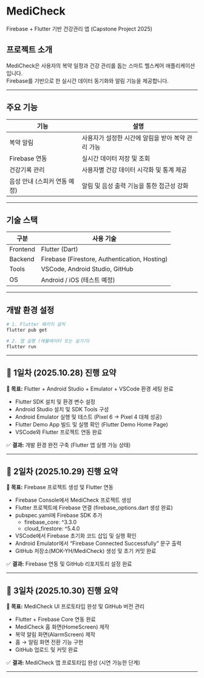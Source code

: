 # MediCheck
Firebase + Flutter 기반 건강관리 앱 (Capstone Project 2025)

## 프로젝트 소개
MediCheck은 사용자의 복약 일정과 건강 관리를 돕는 스마트 헬스케어 애플리케이션입니다.  
Firebase를 기반으로 한 실시간 데이터 동기화와 알림 기능을 제공합니다.

---

## 주요 기능
| 기능 | 설명 |
|------|------|
| 복약 알림 | 사용자가 설정한 시간에 알림을 받아 복약 관리 가능 |
| Firebase 연동 | 실시간 데이터 저장 및 조회 |
| 건강기록 관리 | 사용자별 건강 데이터 시각화 및 통계 제공 |
| 음성 안내 (스피커 연동 예정) | 알림 및 음성 출력 기능을 통한 접근성 강화 |

---

## 기술 스택
| 구분 | 사용 기술 |
|------|------------|
| Frontend | Flutter (Dart) |
| Backend | Firebase (Firestore, Authentication, Hosting) |
| Tools | VSCode, Android Studio, GitHub |
| OS | Android / iOS (테스트 예정) |

---

## 개발 환경 설정
```bash
# 1. Flutter 패키지 설치
flutter pub get

# 2. 앱 실행 (에뮬레이터 또는 실기기)
flutter run
```
---

## 🧩 1일차 (2025.10.28) 진행 요약  
**🎯 목표:** Flutter + Android Studio + Emulator + VSCode 환경 세팅 완료  

- Flutter SDK 설치 및 환경 변수 설정  
- Android Studio 설치 및 SDK Tools 구성  
- Android Emulator 실행 및 테스트 (Pixel 6 → Pixel 4 대체 성공)  
- Flutter Demo App 빌드 및 실행 확인 (Flutter Demo Home Page)  
- VSCode와 Flutter 프로젝트 연동 완료  

✅ **결과:** 개발 환경 완전 구축 (Flutter 앱 실행 가능 상태)  

---

## 🧩 2일차 (2025.10.29) 진행 요약  
**🎯 목표:** Firebase 프로젝트 생성 및 Flutter 연동  

- Firebase Console에서 MediCheck 프로젝트 생성  
- Flutter 프로젝트에 Firebase 연결 (firebase_options.dart 생성 완료)  
- pubspec.yaml에 Firebase SDK 추가  
  - firebase_core: ^3.3.0  
  - cloud_firestore: ^5.4.0  
- VSCode에서 Firebase 초기화 코드 삽입 및 실행 확인  
- Android Emulator에서 “Firebase Connected Successfully” 문구 출력  
- GitHub 저장소(MOK-YH/MediCheck) 생성 및 초기 커밋 완료  

✅ **결과:** Firebase 연동 및 GitHub 리포지토리 설정 완료  

---

## 🧩 3일차 (2025.10.30) 진행 요약  
**🎯 목표:** MediCheck UI 프로토타입 완성 및 GitHub 버전 관리  

- Flutter + Firebase Core 연동 완료  
- MediCheck 홈 화면(HomeScreen) 제작  
- 복약 알림 화면(AlarmScreen) 제작  
- 홈 → 알림 화면 전환 기능 구현  
- GitHub 업로드 및 커밋 완료  

✅ **결과:** MediCheck 앱 프로토타입 완성 (시연 가능한 단계)  

---

